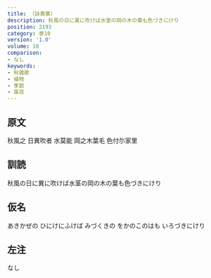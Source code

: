 ```yaml
---
title: （詠黄葉）
description: 秋風の日に異に吹けば水茎の岡の木の葉も色づきにけり
position: 2193
category: 巻10
version: '1.0'
volume: 10
comparison:
- なし
keywords:
- 秋雑歌
- 植物
- 季節
- 属目
---
```


## 原文

秋風之 日異吹者 水莫能 岡之木葉毛 色付尓家里

## 訓読

秋風の日に異に吹けば水茎の岡の木の葉も色づきにけり

## 仮名

あきかぜの ひにけにふけば みづくきの をかのこのはも いろづきにけり

## 左注

なし
